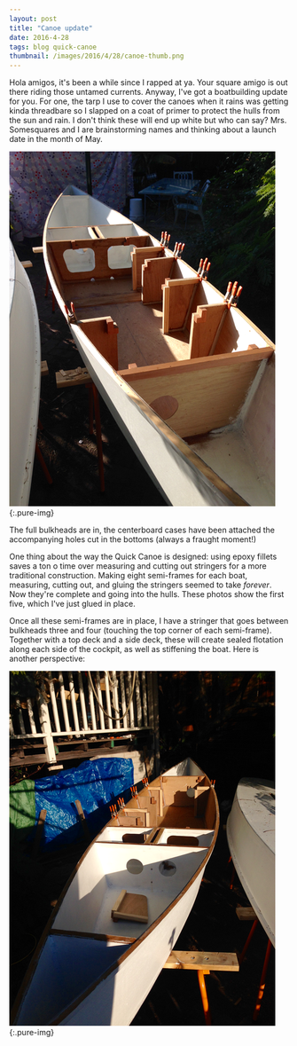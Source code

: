 ```yaml
---
layout: post
title: "Canoe update"
date: 2016-4-28
tags: blog quick-canoe
thumbnail: /images/2016/4/28/canoe-thumb.png
---
```


Hola amigos, it's been a while since I rapped at ya. Your square amigo is out there riding those untamed currents. Anyway, I've got a boatbuilding update for you. For one, the tarp I use to cover the canoes when it rains was getting kinda threadbare so I slapped on a coat of primer to protect the hulls from the sun and rain. I don't think these will end up white but who can say? Mrs. Somesquares and I are brainstorming names and thinking about a launch date in the month of May.

![canoe-2](/images/2016/4/28/canoe-2.png){:.pure-img}

The full bulkheads are in, the centerboard cases have been attached  the accompanying holes cut in the bottoms (always a fraught moment!)

One thing about the way the Quick Canoe is designed: using epoxy fillets saves a ton o time over measuring and cutting out stringers for a more traditional construction. Making eight semi-frames for each boat, measuring, cutting out, and gluing the stringers seemed to take *forever*. Now they're complete and going into the hulls. These photos show the first five, which I've just glued in place.

Once all these semi-frames are in place, I have a stringer that goes between bulkheads three and four (touching the top corner of each semi-frame). Together with a top deck and a side deck, these will create sealed flotation along each side of the cockpit, as well as stiffening the boat. Here is another perspective:

![canoe-1](/images/2016/4/28/canoe-1.png){:.pure-img}
